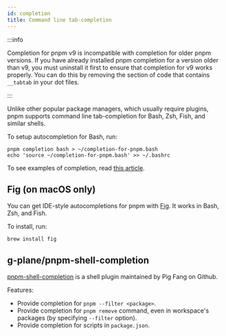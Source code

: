 ```yaml
---
id: completion
title: Command line tab-completion
---
```


:::info

Completion for pnpm v9 is incompatible with completion for older pnpm versions.
If you have already installed pnpm completion for a version older than v9, you must uninstall it first to ensure that completion for v9 works properly.
You can do this by removing the section of code that contains `__tabtab` in your dot files.

:::

Unlike other popular package managers, which usually require plugins, pnpm
supports command line tab-completion for Bash, Zsh, Fish, and similar shells.

To setup autocompletion for Bash, run:

```text
pnpm completion bash > ~/completion-for-pnpm.bash
echo 'source ~/completion-for-pnpm.bash' >> ~/.bashrc
```

To see examples of completion, read [this article].

[this article]: https://medium.com/pnpm/pnpm-v4-9-comes-with-command-completion-a411715260b4

## Fig (on macOS only)

You can get IDE-style autocompletions for pnpm with [Fig]. It works in Bash, Zsh, and Fish.

To install, run:

```text
brew install fig
```

[Fig]: https://fig.io/

## g-plane/pnpm-shell-completion

[pnpm-shell-completion] is a shell plugin maintained by Pig Fang on Github.

Features:

- Provide completion for `pnpm --filter <package>`.
- Provide completion for `pnpm remove` command, even in workspace's packages (by specifying `--filter` option).
- Provide completion for scripts in `package.json`.

[pnpm-shell-completion]: https://github.com/g-plane/pnpm-shell-completion
